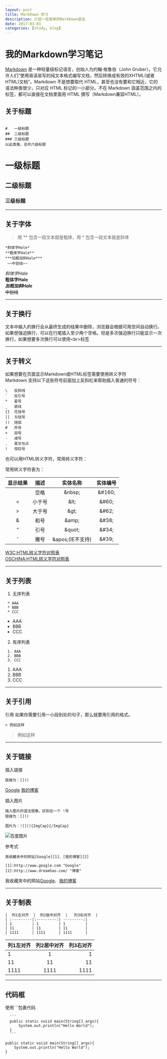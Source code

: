 ```yaml
---
layout: post
title: MarkDown 学习
description: 介绍一些简单的MarkDown语法
date: 2017-03-03
categories: [study, blog]
---
```


# 我的Markdown学习笔记

[Markdown](https://zh.wikipedia.org/wiki/Markdown) 是一种轻量级标记语言，创始人为约翰·格鲁伯（John Gruber）。它允许人们“使用易读易写的纯文本格式编写文档，然后转换成有效的XHTML(或者HTML)文档”。Markdown 不是想要取代 HTML，甚至也没有要和它相近，它的语法种类很少，只对应 HTML 标记的一小部分。不在 Markdown 涵盖范围之内的标签，都可以直接在文档里面用 HTML 撰写（Markdown兼容HTML）。

## 关于标题
```

#   一级标题  
##  二级标题  
### 三级标题  
以此类推，总共六级标题
```

#   一级标题  
##  二级标题  
### 三级标题  

---

## 关于字体

>用 \*\* 包含一段文本就是粗体，用 \* 包含一段文本就是斜体  

```
*斜体字Hale*  
**粗体字Hale**  
***加粗加斜Hale***  
 ~~中划线~~  
```

 *斜体字Hale*  
 **粗体字Hale**  
 ***加粗加斜Hale***  
 ~~中划线~~  

---

## 关于换行

文本中输入的换行会从最终生成的结果中删除，浏览器会根据可用空间自动换行。  
如果想强迫换行，可以在行尾插入至少两个空格。但是多次强迫换行只能显示一次换行，如果想要多次换行可以使用&lt;br&gt;标签

---

## 关于转义
如果想要在页面显示Markdown或HTML标签需要使用转义字符  
Markdown 支持以下这些符号前面加上反斜杠来帮助插入普通的符号：
```
\   反斜线
`   反引号
*   星号
_   底线
{}  花括号
[]  方括号
()  括弧
#   井号
+   加号
-   减号
.   英文句点
!   惊叹号
```

也可以用HTML转义字符，常用转义字符：

<p>常用转义字符表为：</p>

<table>
<thead>
<tr>
  <th align="center">显示结果</th>
  <th align="center">描述</th>
  <th align="center">实体名称</th>
  <th align="center">实体编号</th>
</tr>
</thead>
<tbody><tr>
  <td align="center"></td>
  <td align="center">空格</td>
  <td align="center">&amp;nbsp;</td>
  <td align="center">&amp;#160;</td>
</tr>
<tr>
  <td align="center">&lt;</td>
  <td align="center">小于号</td>
  <td align="center">&amp;lt;</td>
  <td align="center">&amp;#60;</td>
</tr>
<tr>
  <td align="center">&gt;</td>
  <td align="center">大于号</td>
  <td align="center">&amp;gt;</td>
  <td align="center">&amp;#62;</td>
</tr>
<tr>
  <td align="center">&amp;</td>
  <td align="center">和号</td>
  <td align="center">&amp;amp;</td>
  <td align="center">&amp;#38;</td>
</tr>
<tr>
  <td align="center">“</td>
  <td align="center">引号</td>
  <td align="center">&amp;quot;</td>
  <td align="center">&amp;#34;</td>
</tr>
<tr>
  <td align="center">‘</td>
  <td align="center">撇号</td>
  <td align="center">&amp;apos;(IE不支持)</td>
  <td align="center">&amp;#39;</td>
</tr>
</tbody></table>  

[W3C:HTML转义字符对照表](http://www.w3chtml.com/html/character.html)  
[OSCHINA:HTML转义字符对照表](http://tool.oschina.net/commons?type=2)

---

## 关于列表

1. 无序列表
```  
 * AAA
 * BBB
 * CCC
```
 * AAA
 * BBB
 * CCC
2. 有序列表
```  
 1. AAA
 2. BBB
 3. CCC
```
 1. AAA
 2. BBB
 3. CCC

***

## 关于引用
引用 如果你需要引用一小段别处的句子，那么就要用引用的格式。
```
> 例如这样
```
> 例如这样

---
## 关于链接

插入链接
```
链接为：[]()

```
[Google](www.google.com) [我的博客](http://www.dreamhao.com/)

插入图片
```
插入图片的语法很像，区别在一个 !号
链接为：[]()

图片为：![](){ImgCap}{/ImgCap}
```

![百度图片](https://www.baidu.com/img/baidu.gif)  

参考式
```
我收藏夹中的网站[Google][1]、[我的博客][2]

[1]:http://www.google.com "Google"
[2]:http://www.dreamhao.com/ "博客"
```
我收藏夹中的网站[Google][1]、[我的博客][2]

[1]:http://www.google.com "Google"
[2]:http://www.dreamhao.com/ "博客"

***

## 关于制表
```
|  列1左对齐  |  列2居中对齐  |   列3右对齐  |
| :---------|:---------:| ---------:|
| 1         | 1         | 1         |
| 11        | 11        | 11        |
| 1111      | 1111      | 1111      |
```

|  列1左对齐  |  列2居中对齐  |   列3右对齐  |
| :---------|:---------:| ---------:|
| 1         | 1         | 1         |
| 11        | 11        | 11        |
| 1111      | 1111      | 1111      |

***

## 代码框
使用```包裹代码  

``````  
  ```
  public static voiid main(String[] args){
      System.out.println("Hello World");
  }
  ```
``````

```
public static voiid main(String[] args){
    System.out.println("Hello World");
}
```
